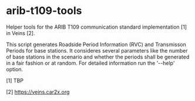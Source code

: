 # arib-t109-tools
Helper tools for the ARIB T109 communication standard implementation [1] in Veins [2].

This script generates Roadside Period Information (RVC) and Transmisson Periods for base stations. It consideres several parameters like the number of base stations in the scenario and whether the periods shall be generated in a fair fashion or at random. For detailed information run the '--help' option.

[1] TBP

[2] https://veins.car2x.org
